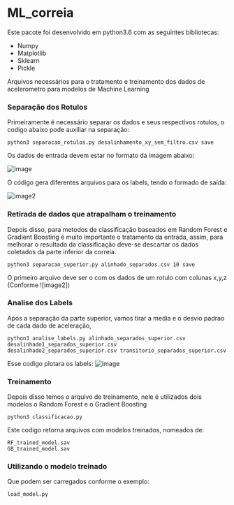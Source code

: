 # ML_correia
Este pacote foi desenvolvido em python3.6 com as seguintes bibliotecas:
- Numpy
- Matplotlib
- Sklearn
- Pickle

Arquivos necessários para o tratamento e treinamento dos dados de acelerometro para modelos de Machine Learning


### Separação dos Rotulos
Primeiramente é necessário separar os dados e seus respectivos rotulos, o codigo abaixo pode auxiliar na separação:

    python3 separacao_rotulos.py desalinhamento_xy_sem_filtro.csv save

Os dados de entrada devem estar no formato da imagem abaixo:

![image](https://user-images.githubusercontent.com/51409770/148809583-4eace624-3472-47d9-927f-b8d81f6562fa.png)

O código gera diferentes arquivos para os labels, tendo o formado de saída:

![image2](https://user-images.githubusercontent.com/51409770/148809901-a429f0ad-fba4-4894-ab8a-c0e001c153b2.png)


### Retirada de dados que atrapalham o treinamento
Depois disso, para metodos de classificação baseados em Random Forest e Gradient Boosting é muito importante o tratamento da entrada, assim, para melhorar o resultado da classificação deve-se descartar os dados coletados da parte inferior da correia.

    python3 separacao_superior.py alinhado_separados.csv 10 save

O primeiro arquivo deve ser o com os dados de um rotulo com colunas x,y,z (Conforme ![image2])


### Analise dos Labels
Após a separação da parte superior, vamos tirar a media e o desvio padrao de cada dado de aceleração, 

    python3 analise_labels.py alinhado_separados_superior.csv desalinhado1_separados_superior.csv desalinhado2_separados_superior.csv transitorio_separados_superior.csv
    
Esse codigo plotara os labels:
![image](https://user-images.githubusercontent.com/51409770/148814282-f70b5b46-989d-482e-b244-f36c3c97c05c.png)

    
### Treinamento
Depois disso temos o arquivo de treinamento, nele é utilizados dois modelos o Random Forest e o Gradient Boosting

    python3 classificacao.py 
    
Este codigo retorna arquivos com modelos treinados, nomeados de:
  
    RF_trained_model.sav
    GB_trained_model.sav
    
### Utilizando o modelo treinado
Que podem ser carregados conforme o exemplo:

    load_model.py

